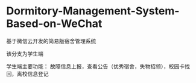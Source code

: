 # Dormitory-Management-System-Based-on-WeChat
基于微信云开发的简易版宿舍管理系统

该分支为学生端

学生端主要功能：
故障信息上报，查看公告（优秀宿舍，失物招领），校园卡找回，离校信息登记


